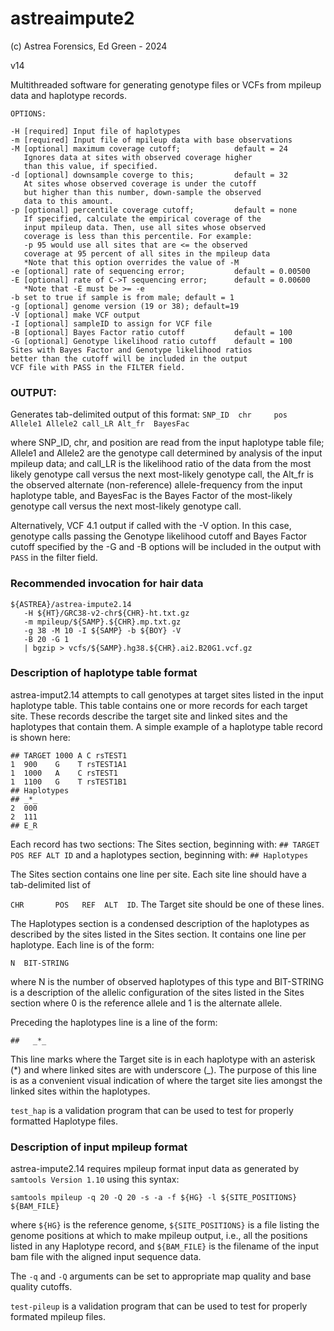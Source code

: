 # astreaimpute2

(c) Astrea Forensics, Ed Green - 2024

v14

Multithreaded software for generating genotype files or VCFs from mpileup data and haplotype records.

```
OPTIONS:

-H [required] Input file of haplotypes
-m [required] Input file of mpileup data with base observations
-M [optional] maximum coverage cutoff;            default = 24
   Ignores data at sites with observed coverage higher
   than this value, if specified.
-d [optional] downsample coverge to this;         default = 32
   At sites whose observed coverage is under the cutoff
   but higher than this number, down-sample the observed
   data to this amount.
-p [optional] percentile coverage cutoff;         default = none
   If specified, calculate the empirical coverage of the
   input mpileup data. Then, use all sites whose observed
   coverage is less than this percentile. For example:
   -p 95 would use all sites that are <= the observed
   coverage at 95 percent of all sites in the mpileup data
   *Note that this option overrides the value of -M   
-e [optional] rate of sequencing error;           default = 0.00500
-E [optional] rate of C->T sequencing error;      default = 0.00600
   *Note that -E must be >= -e   
-b set to true if sample is from male; default = 1
-g [optional] genome version (19 or 38); default=19
-V [optional] make VCF output
-I [optional] sampleID to assign for VCF file
-B [optional] Bayes Factor ratio cutoff           default = 100
-G [optional] Genotype likelihood ratio cutoff    default = 100
Sites with Bayes Factor and Genotype likelihood ratios
better than the cutoff will be included in the output
VCF file with PASS in the FILTER field.
```

### OUTPUT: 
Generates  tab-delimited output of this format:
`SNP_ID  chr     pos     Allele1 Allele2 call_LR Alt_fr  BayesFac`

where SNP_ID, chr, and position are read from the input haplotype table file;
Allele1 and Allele2 are the genotype call determined by analysis of the input
mpileup data;
and call_LR is the likelihood ratio of the data from the most likely genotype
call versus the next most-likely genotype call, the Alt_fr is the observed
alternate (non-reference) allele-frequency from the input haplotype table,
and BayesFac is the Bayes Factor of the most-likely genotype call versus the
next most-likely genotype call.

Alternatively, VCF 4.1 output if called with the -V option. In this case,
genotype calls passing the Genotype likelihood cutoff and Bayes Factor cutoff
specified by the -G and -B options will be included in the output with `PASS`
in the filter field.

### Recommended invocation for hair data
```
${ASTREA}/astrea-impute2.14 
   -H ${HT}/GRC38-v2-chr${CHR}-ht.txt.gz 
   -m mpileup/${SAMP}.${CHR}.mp.txt.gz 
   -g 38 -M 10 -I ${SAMP} -b ${BOY} -V 
   -B 20 -G 1 
   | bgzip > vcfs/${SAMP}.hg38.${CHR}.ai2.B20G1.vcf.gz
```

### Description of haplotype table format
astrea-imput2.14 attempts to call genotypes at target sites listed in the
input haplotype table. This table contains one or more records for each
target site. These records describe the target site and linked sites and
the haplotypes that contain them. A simple example of a haplotype table
record is shown here:
```
## TARGET 1000 A C rsTEST1
1  900    G    T rsTEST1A1
1  1000   A    C rsTEST1
1  1100   G    T rsTEST1B1
## Haplotypes
## _*_
2  000
2  111
## E_R
```
Each record has two sections: The Sites section, beginning with:
```## TARGET POS REF ALT ID```
and a haplotypes section, beginning with:
```## Haplotypes```

The Sites section contains one line per site. Each site line
should have a tab-delimited list of

`CHR	   POS	 REF  ALT  ID`.
The Target site should be one of these lines.

The Haplotypes section is a condensed description of the haplotypes
as described by the sites listed in the Sites section. It contains
one line per haplotype. Each line is of the form:

`N  BIT-STRING`

where N is the number of observed haplotypes of this type and
BIT-STRING is a description of the allelic configuration of the
sites listed in the Sites section where 0 is the reference allele
and 1 is the alternate allele.

Preceding the haplotypes line is a line of the form:

`##	  _*_`

This line marks where the Target site is in each haplotype with an
asterisk (*) and where linked sites are with underscore (_). The
purpose of this line is as a convenient visual indication of where
the target site lies amongst the linked sites within the haplotypes.

`test_hap` is a validation program that can be used to test for
properly formatted Haplotype files.

### Description of input mpileup format
astrea-impute2.14 requires mpileup format input data as generated
by `samtools Version 1.10` using this syntax:

`samtools mpileup -q 20 -Q 20 -s -a -f ${HG} -l ${SITE_POSITIONS} ${BAM_FILE}`

where `${HG}` is the reference genome, `${SITE_POSITIONS}` is a file
listing the genome positions at which to make mpileup output,
i.e., all the positions listed in any Haplotype record, and
`${BAM_FILE}` is the filename of the input bam file with the
aligned input sequence data.

The `-q` and `-Q` arguments can be set to appropriate map quality
and base quality cutoffs.

`test-pileup` is a validation program that can be used to test for
properly formated mpileup files.